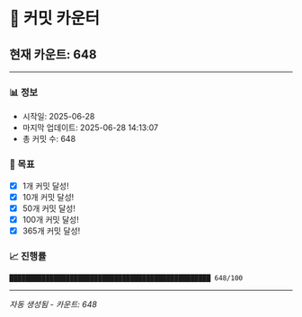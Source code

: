 # 🔢 커밋 카운터

## 현재 카운트: 648

---

### 📊 정보
- 시작일: 2025-06-28
- 마지막 업데이트: 2025-06-28 14:13:07
- 총 커밋 수: 648

### 🎯 목표
- [x] 1개 커밋 달성!
- [x] 10개 커밋 달성!
- [x] 50개 커밋 달성!
- [x] 100개 커밋 달성!
- [x] 365개 커밋 달성!

### 📈 진행률
```
██████████████████████████████████████████████████ 648/100
```

---
*자동 생성됨 - 카운트: 648*
